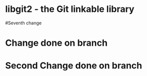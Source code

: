 libgit2 - the Git linkable library
==================================
 #Seventh change
 # Change done on branch
 # Second Change done on branch
